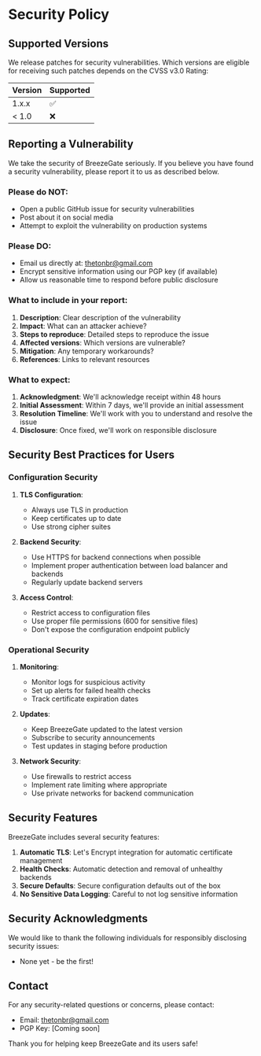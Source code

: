 # Security Policy

## Supported Versions

We release patches for security vulnerabilities. Which versions are eligible for receiving such patches depends on the CVSS v3.0 Rating:

| Version | Supported          |
| ------- | ------------------ |
| 1.x.x   | :white_check_mark: |
| < 1.0   | :x:                |

## Reporting a Vulnerability

We take the security of BreezeGate seriously. If you believe you have found a security vulnerability, please report it to us as described below.

### Please do NOT:
- Open a public GitHub issue for security vulnerabilities
- Post about it on social media
- Attempt to exploit the vulnerability on production systems

### Please DO:
- Email us directly at: thetonbr@gmail.com
- Encrypt sensitive information using our PGP key (if available)
- Allow us reasonable time to respond before public disclosure

### What to include in your report:

1. **Description**: Clear description of the vulnerability
2. **Impact**: What can an attacker achieve?
3. **Steps to reproduce**: Detailed steps to reproduce the issue
4. **Affected versions**: Which versions are vulnerable?
5. **Mitigation**: Any temporary workarounds?
6. **References**: Links to relevant resources

### What to expect:

1. **Acknowledgment**: We'll acknowledge receipt within 48 hours
2. **Initial Assessment**: Within 7 days, we'll provide an initial assessment
3. **Resolution Timeline**: We'll work with you to understand and resolve the issue
4. **Disclosure**: Once fixed, we'll work on responsible disclosure

## Security Best Practices for Users

### Configuration Security

1. **TLS Configuration**:
   - Always use TLS in production
   - Keep certificates up to date
   - Use strong cipher suites

2. **Backend Security**:
   - Use HTTPS for backend connections when possible
   - Implement proper authentication between load balancer and backends
   - Regularly update backend servers

3. **Access Control**:
   - Restrict access to configuration files
   - Use proper file permissions (600 for sensitive files)
   - Don't expose the configuration endpoint publicly

### Operational Security

1. **Monitoring**:
   - Monitor logs for suspicious activity
   - Set up alerts for failed health checks
   - Track certificate expiration dates

2. **Updates**:
   - Keep BreezeGate updated to the latest version
   - Subscribe to security announcements
   - Test updates in staging before production

3. **Network Security**:
   - Use firewalls to restrict access
   - Implement rate limiting where appropriate
   - Use private networks for backend communication

## Security Features

BreezeGate includes several security features:

1. **Automatic TLS**: Let's Encrypt integration for automatic certificate management
2. **Health Checks**: Automatic detection and removal of unhealthy backends
3. **Secure Defaults**: Secure configuration defaults out of the box
4. **No Sensitive Data Logging**: Careful to not log sensitive information

## Security Acknowledgments

We would like to thank the following individuals for responsibly disclosing security issues:

* None yet - be the first!

## Contact

For any security-related questions or concerns, please contact:
- Email: thetonbr@gmail.com
- PGP Key: [Coming soon]

Thank you for helping keep BreezeGate and its users safe!
